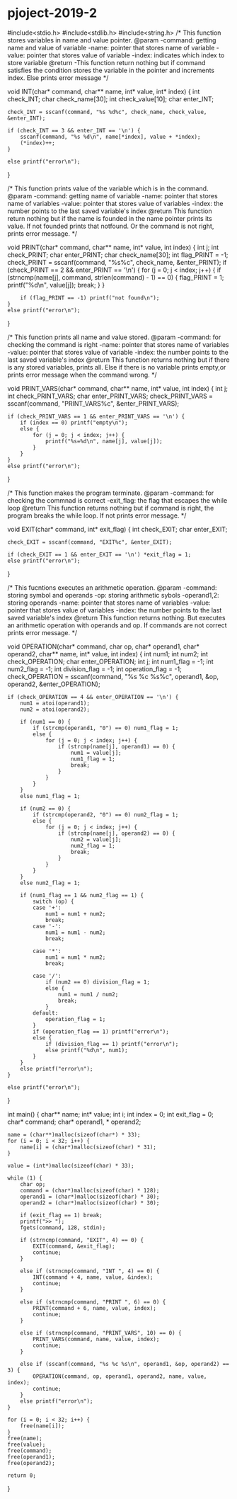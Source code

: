# pjoject-2019-2
#include<stdio.h>
#include<stdlib.h>
#include<string.h>
/*
	This function stores variables in name and value pointer.
	@param
	-command: getting name and value of variable
	-name: pointer that stores name of variable
	-value: pointer that stores value of variable
	-index: indicates which index to store variable
	@return
	-This function return nothing but if command satisfies
	the condition stores the variable in the pointer and increments
	index. Else	prints error message
*/

void INT(char* command, char** name, int* value, int* index)
{
	int check_INT;
	char check_name[30];
	int check_value[10];
	char enter_INT;

	check_INT = sscanf(command, "%s %d%c", check_name, check_value, &enter_INT);

	if (check_INT == 3 && enter_INT == '\n') {
		sscanf(command, "%s %d\n", name[*index], value + *index);
		(*index)++;
	}

	else printf("error\n");
}

/*
	This function prints value of the variable which is in the command.
	@param
	-command: getting name of variable
	-name: pointer that stores name of variables
	-value:	pointer that stores value of variables
	-index: the number points to the last saved variable's index
	@return
	This function return nothing but if the name is founded in the name 
	pointer prints its value. If not founded prints that notfound. Or the 
	command is not right, prints error message.
*/

void PRINT(char* command, char** name, int* value, int index)
{
	int j;
	int check_PRINT;
	char enter_PRINT;
	char check_name[30];
	int flag_PRINT = -1;
	check_PRINT = sscanf(command, "%s%c", check_name, &enter_PRINT);
	if (check_PRINT == 2 && enter_PRINT == '\n') {
		for (j = 0; j < index; j++) {
			if (strncmp(name[j], command, strlen(command) - 1) == 0) {
				flag_PRINT = 1;
				printf("%d\n", value[j]);
				break;
			}
		}

		if (flag_PRINT == -1) printf("not found\n");
	}
	else printf("error\n");
}

/*
	This function prints all name and value stored.
	@param
	-command: for checking the command is right
	-name: pointer that stores name of variables
	-value: pointer that stores value of variable
	-index: the number points to the last saved variable's index
	@return
	This function returns nothing but if there is any stored variables, prints all.
	Else if there is no variable prints empty,or prints error message when the command wrong.
*/

void PRINT_VARS(char* command, char** name, int* value, int index)
{
	int j;
	int check_PRINT_VARS;
	char enter_PRINT_VARS;
	check_PRINT_VARS = sscanf(command, "PRINT_VARS%c", &enter_PRINT_VARS);

	if (check_PRINT_VARS == 1 && enter_PRINT_VARS == '\n') {
		if (index == 0) printf("empty\n");
		else {
			for (j = 0; j < index; j++) {
				printf("%s=%d\n", name[j], value[j]);
			}
		}
	}
	else printf("error\n");
}

/*
	This function makes the program terminate.
	@param
	-command: for checking the commnad is correct
	-exit_flag: the flag that escapes the while loop
	@return
	This function returns nothing but if command is right, the program 
	breaks the while loop. If not prints error message.
*/

void EXIT(char* command, int* exit_flag)
{
	int check_EXIT;
	char enter_EXIT;

	check_EXIT = sscanf(command, "EXIT%c", &enter_EXIT);

	if (check_EXIT == 1 && enter_EXIT == '\n') *exit_flag = 1;
	else printf("error\n");
}

/*
	This fucntions executes an arithmetic operation.
	@param
	-command: storing symbol and operands
	-op: storing arithmetic sybols
	-operand1,2: storing operands
	-name: pointer that stores name of variables
	-value: pointer that stores value of variables
	-index: the number points to the last saved variable's index
	@return
	This function returns nothing. But executes an arithmetic operation with operands and op.
	If commands are not correct prints error message. 
*/

void OPERATION(char* command, char op, char* operand1, char* operand2, char** name, int* value, int index)
{
	int num1;
	int num2;
	int check_OPERATION;
	char enter_OPERATION;
	int j;
	int num1_flag = -1;
	int num2_flag = -1;
	int division_flag = -1;
	int operation_flag = -1;
	check_OPERATION = sscanf(command, "%s %c %s%c", operand1, &op, operand2, &enter_OPERATION);

	if (check_OPERATION == 4 && enter_OPERATION == '\n') {
		num1 = atoi(operand1);
		num2 = atoi(operand2);

		if (num1 == 0) {
			if (strcmp(operand1, "0") == 0) num1_flag = 1;
			else {
				for (j = 0; j < index; j++) {
					if (strcmp(name[j], operand1) == 0) {
						num1 = value[j];
						num1_flag = 1;
						break;
					}
				}
			}
		}
		else num1_flag = 1;

		if (num2 == 0) {
			if (strcmp(operand2, "0") == 0) num2_flag = 1;
			else {
				for (j = 0; j < index; j++) {
					if (strcmp(name[j], operand2) == 0) {
						num2 = value[j];
						num2_flag = 1;
						break;
					}
				}
			}
		}
		else num2_flag = 1;

		if (num1_flag == 1 && num2_flag == 1) {
			switch (op) {
			case '+':
				num1 = num1 + num2;
				break;
			case '-':
				num1 = num1 - num2;
				break;

			case '*':
				num1 = num1 * num2;
				break;

			case '/':
				if (num2 == 0) division_flag = 1;
				else {
					num1 = num1 / num2;
					break;
				}
			default:
				operation_flag = 1;
			}
			if (operation_flag == 1) printf("error\n");
			else {
				if (division_flag == 1) printf("error\n");
				else printf("%d\n", num1);
			}
		}
		else printf("error\n");
	}

	else printf("error\n");
}

int main()
{
	char** name;
	int* value;
	int i;
	int index = 0;
	int exit_flag = 0;
	char* command;
	char* operand1, * operand2;

	name = (char**)malloc(sizeof(char*) * 33);
	for (i = 0; i < 32; i++) {
		name[i] = (char*)malloc(sizeof(char) * 31);
	}

	value = (int*)malloc(sizeof(char) * 33);

	while (1) {
		char op;
		command = (char*)malloc(sizeof(char) * 128);
		operand1 = (char*)malloc(sizeof(char) * 30);
		operand2 = (char*)malloc(sizeof(char) * 30);

		if (exit_flag == 1) break;
		printf(">> ");
		fgets(command, 128, stdin);

		if (strncmp(command, "EXIT", 4) == 0) {
			EXIT(command, &exit_flag);
			continue;
		}

		else if (strncmp(command, "INT ", 4) == 0) {
			INT(command + 4, name, value, &index);
			continue;
		}

		else if (strncmp(command, "PRINT ", 6) == 0) {
			PRINT(command + 6, name, value, index);
			continue;
		}

		else if (strncmp(command, "PRINT_VARS", 10) == 0) {
			PRINT_VARS(command, name, value, index);
			continue;
		}

		else if (sscanf(command, "%s %c %s\n", operand1, &op, operand2) == 3) {
			OPERATION(command, op, operand1, operand2, name, value, index);
			continue;
		}
		else printf("error\n");
	}

	for (i = 0; i < 32; i++) {
		free(name[i]);
	}
	free(name);
	free(value);
	free(command);
	free(operand1);
	free(operand2);

	return 0;
}

